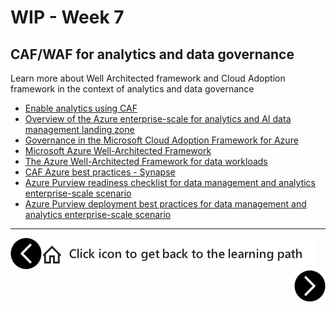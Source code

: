 # WIP - Week 7
## CAF/WAF for analytics and data governance

Learn more about Well Architected framework and Cloud Adoption framework in the context of analytics and data governance
 
- [Enable analytics using CAF](https://view.officeapps.live.com/op/view.aspx?src=https%3A%2F%2Fazurepartners.blob.core.windows.net%2Fmedia%2FResources%2FEnable%2FCAF%2FCAF%2520page%2FEnable%2520Analytics%2520Solutions%2520using%2520Cloud%2520Adoption%2520Framework%2520for%2520Azure.pptx&wdOrigin=BROWSELINK)
- [Overview of the Azure enterprise-scale for analytics and AI data management landing zone](https://docs.microsoft.com/en-us/azure/cloud-adoption-framework/scenarios/data-management/architectures/data-management-landing-zone)
- [Governance in the Microsoft Cloud Adoption Framework for Azure](https://docs.microsoft.com/en-us/azure/cloud-adoption-framework/govern/)
- [Microsoft Azure Well-Architected Framework](https://docs.microsoft.com/en-us/azure/architecture/framework/)
- [The Azure Well-Architected Framework for data workloads](https://docs.microsoft.com/en-us/azure/cloud-adoption-framework/scenarios/data-management/well-architected-framework)
- [CAF Azure best practices - Synapse](https://docs.microsoft.com/en-us/azure/cloud-adoption-framework/migrate/azure-best-practices/analytics/azure-synapse)
- [Azure Purview readiness checklist for data management and analytics enterprise-scale scenario](https://docs.microsoft.com/en-us/azure/cloud-adoption-framework/scenarios/data-management/best-practices/purview-checklist)
- [Azure Purview deployment best practices for data management and analytics enterprise-scale scenario](https://docs.microsoft.com/en-us/azure/cloud-adoption-framework/scenarios/data-management/best-practices/purview-deployment)

---

[previous-link]: part5.md
[next-link]: part7.md
[home-link]: README.md
[<img src="assets/previous.png" width="50" height="50" rotate="180" style="float:left">][previous-link]
[<img src="assets/home_button.png" style="vertical-align:middle">][home-link]
[<img src="assets/next.png" width="50" height="50" style="float:right">][next-link]

<!-- Note for us: best practices are architectures, landing zones etc. while Patterns and Practices (next part) are examples, code pieces, etc. -->
